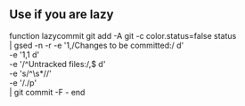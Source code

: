 
## Use if you are lazy
function lazycommit
    git add -A
    git -c color.status=false status \
    | gsed -n -r -e '1,/Changes to be committed:/ d' \
            -e '1,1 d' \
            -e '/^Untracked files:/,$ d' \
            -e 's/^\s*//' \
            -e '/./p' \
    | git commit -F -
end

